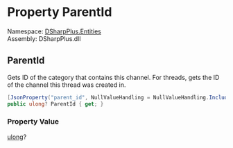 # Property ParentId

Namespace: [DSharpPlus.Entities](DSharpPlus.Entities.md)  
Assembly: DSharpPlus.dll

## <a id="DSharpPlus_Entities_DiscordChannel_ParentId"></a>ParentId

Gets ID of the category that contains this channel. For threads, gets the ID of the channel this thread was created in.

```csharp
[JsonProperty("parent_id", NullValueHandling = NullValueHandling.Include)]
public ulong? ParentId { get; }
```

### Property Value

[ulong](https://learn.microsoft.com/dotnet/api/system.uint64)?

